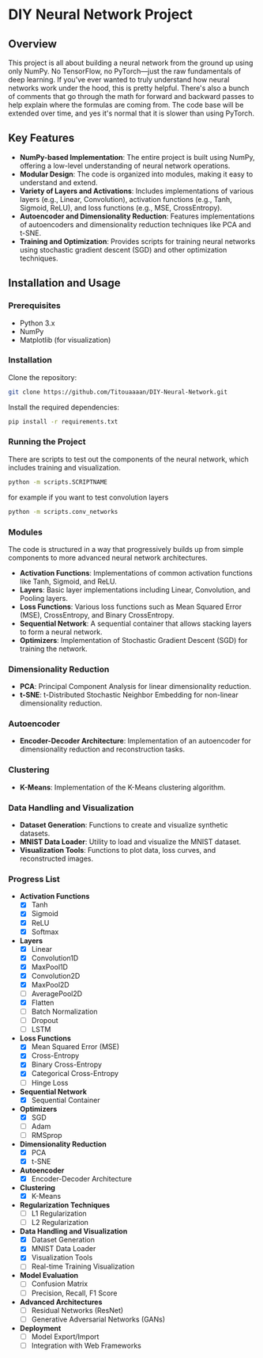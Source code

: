 # DIY Neural Network Project

## Overview
This project is all about building a neural network from the ground up using only NumPy. No TensorFlow, no PyTorch—just the raw fundamentals of deep learning. 
If you’ve ever wanted to truly understand how neural networks work under the hood, this is pretty helpful.
There's also a bunch of comments that go through the math for forward and backward passes to help explain where the formulas are coming from.
The code base will be extended over time, and yes it's normal that it is slower than using PyTorch.


## Key Features
- **NumPy-based Implementation**: The entire project is built using NumPy, offering a low-level understanding of neural network operations.
- **Modular Design**: The code is organized into modules, making it easy to understand and extend.
- **Variety of Layers and Activations**: Includes implementations of various layers (e.g., Linear, Convolution), activation functions (e.g., Tanh, Sigmoid, ReLU), and loss functions (e.g., MSE, CrossEntropy).
- **Autoencoder and Dimensionality Reduction**: Features implementations of autoencoders and dimensionality reduction techniques like PCA and t-SNE.
- **Training and Optimization**: Provides scripts for training neural networks using stochastic gradient descent (SGD) and other optimization techniques.

## Installation and Usage

### Prerequisites
- Python 3.x
- NumPy
- Matplotlib (for visualization)

### Installation
Clone the repository:
```bash
git clone https://github.com/Titouaaaan/DIY-Neural-Network.git
```

Install the required dependencies:
```bash
pip install -r requirements.txt
```

### Running the Project
There are scripts to test out the components of the neural network, which includes training and visualization.
```bash
python -m scripts.SCRIPTNAME
```
for example if you want to test convolution layers
```bash
python -m scripts.conv_networks
```

### Modules
The code is structured in a way that progressively builds up from simple components to more advanced neural network architectures.

- **Activation Functions**: Implementations of common activation functions like Tanh, Sigmoid, and ReLU.
- **Layers**: Basic layer implementations including Linear, Convolution, and Pooling layers.
- **Loss Functions**: Various loss functions such as Mean Squared Error (MSE), CrossEntropy, and Binary CrossEntropy.
- **Sequential Network**: A sequential container that allows stacking layers to form a neural network.
- **Optimizers**: Implementation of Stochastic Gradient Descent (SGD) for training the network.

### Dimensionality Reduction
- **PCA**: Principal Component Analysis for linear dimensionality reduction.
- **t-SNE**: t-Distributed Stochastic Neighbor Embedding for non-linear dimensionality reduction.

### Autoencoder
- **Encoder-Decoder Architecture**: Implementation of an autoencoder for dimensionality reduction and reconstruction tasks.

### Clustering
- **K-Means**: Implementation of the K-Means clustering algorithm.

### Data Handling and Visualization
- **Dataset Generation**: Functions to create and visualize synthetic datasets.
- **MNIST Data Loader**: Utility to load and visualize the MNIST dataset.
- **Visualization Tools**: Functions to plot data, loss curves, and reconstructed images.

### Progress List

- **Activation Functions**
  - [x] Tanh
  - [x] Sigmoid
  - [x] ReLU
  - [x] Softmax

- **Layers**
  - [x] Linear
  - [x] Convolution1D
  - [x] MaxPool1D
  - [x] Convolution2D
  - [x] MaxPool2D
  - [ ] AveragePool2D
  - [x] Flatten
  - [ ] Batch Normalization
  - [ ] Dropout
  - [ ] LSTM

- **Loss Functions**
  - [x] Mean Squared Error (MSE)
  - [x] Cross-Entropy
  - [x] Binary Cross-Entropy
  - [x] Categorical Cross-Entropy
  - [ ] Hinge Loss

- **Sequential Network**
  - [x] Sequential Container

- **Optimizers**
  - [x] SGD
  - [ ] Adam
  - [ ] RMSprop

- **Dimensionality Reduction**
  - [x] PCA
  - [x] t-SNE

- **Autoencoder**
  - [x] Encoder-Decoder Architecture

- **Clustering**
  - [x] K-Means

- **Regularization Techniques**
  - [ ] L1 Regularization
  - [ ] L2 Regularization

- **Data Handling and Visualization**
  - [x] Dataset Generation 
  - [x] MNIST Data Loader
  - [x] Visualization Tools 
  - [ ] Real-time Training Visualization

- **Model Evaluation**
  - [ ] Confusion Matrix
  - [ ] Precision, Recall, F1 Score

- **Advanced Architectures**
  - [ ] Residual Networks (ResNet)
  - [ ] Generative Adversarial Networks (GANs)

- **Deployment**
  - [ ] Model Export/Import
  - [ ] Integration with Web Frameworks